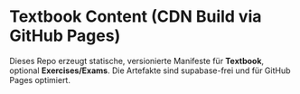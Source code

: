 # Textbook Content (CDN Build via GitHub Pages)

Dieses Repo erzeugt statische, versionierte Manifeste für **Textbook**, optional **Exercises/Exams**.
Die Artefakte sind supabase-frei und für GitHub Pages optimiert.
